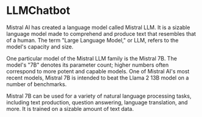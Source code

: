 # LLMChatbot
Mistral AI has created a language model called Mistral LLM. It is a sizable language model made to comprehend and produce text that resembles that of a human. The term "Large Language Model," or LLM, refers to the model's capacity and size.

One particular model of the Mistral LLM family is the Mistral 7B. The model's "7B" denotes its parameter count; higher numbers often correspond to more potent and capable models. One of Mistral AI's most recent models, Mistral 7B is intended to beat the Llama 2 13B model on a number of benchmarks.

Mistral 7B can be used for a variety of natural language processing tasks, including text production, question answering, language translation, and more. It is trained on a sizable amount of text data.
